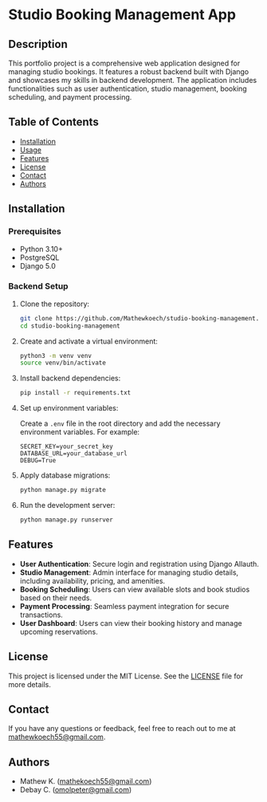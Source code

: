 # Studio Booking Management App

## Description

This portfolio project is a comprehensive web application designed for managing studio bookings. It features a robust backend built with Django and showcases my skills in backend development. The application includes functionalities such as user authentication, studio management, booking scheduling, and payment processing.

## Table of Contents

- [Installation](#installation)
- [Usage](#usage)
- [Features](#features)
- [License](#license)
- [Contact](#contact)
- [Authors](#authors)

## Installation

### Prerequisites

- Python 3.10+
- PostgreSQL
- Django 5.0

### Backend Setup

1. Clone the repository:

    ```bash
    git clone https://github.com/Mathewkoech/studio-booking-management.git
    cd studio-booking-management
    ```

2. Create and activate a virtual environment:

    ```bash
    python3 -m venv venv
    source venv/bin/activate
    ```

3. Install backend dependencies:

    ```bash
    pip install -r requirements.txt
    ```

4. Set up environment variables:

    Create a `.env` file in the root directory and add the necessary environment variables. For example:

    ```env
    SECRET_KEY=your_secret_key
    DATABASE_URL=your_database_url
    DEBUG=True
    ```

5. Apply database migrations:

    ```bash
    python manage.py migrate
    ```

6. Run the development server:

    ```bash
    python manage.py runserver
    ```

## Features

- **User Authentication**: Secure login and registration using Django Allauth.
- **Studio Management**: Admin interface for managing studio details, including availability, pricing, and amenities.
- **Booking Scheduling**: Users can view available slots and book studios based on their needs.
- **Payment Processing**: Seamless payment integration for secure transactions.
- **User Dashboard**: Users can view their booking history and manage upcoming reservations.

## License

This project is licensed under the MIT License. See the [LICENSE](LICENSE) file for more details.

## Contact

If you have any questions or feedback, feel free to reach out to me at [mathewkoech55@gmail.com](mailto:mathewkoech55@gmail.com).

## Authors

- Mathew K. (mathekoech55@gmail.com)
- Debay C. (omolpeter@gmail.com)

